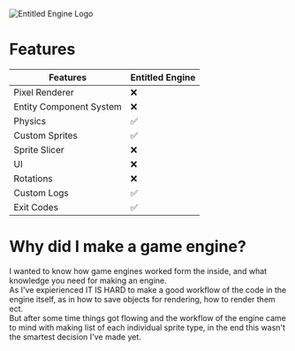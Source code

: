 ![Entitled Engine Logo](http://jiri.dscloud.me/GIT_README/EntitledEngine/EE.png) <br>

# Features
| Features | Entitled Engine |
| --- | --- |
| Pixel Renderer | ❌ |
| Entity Component System | ❌ |
| Physics | ✅ |
| Custom Sprites | ✅ |
| Sprite Slicer | ❌ |
| UI | ❌ |
| Rotations | ❌ |
| Custom Logs | ✅ |
| Exit Codes | ✅ |

# Why did I make a game engine?
I wanted to know how game engines worked form the inside, and what knowledge you need for making an engine.<br>
As I've expierienced IT IS HARD to make a good workflow of the code in the engine itself, as in how to save objects for rendering, how to render them ect.<br>
But after some time things got flowing and the workflow of the engine came to mind with making list of each individual sprite type, in the end this wasn't the smartest decision I've made yet.<br>

